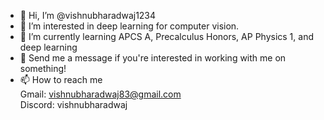 - 👋 Hi, I’m @vishnubharadwaj1234
- 👀 I’m interested in deep learning for computer vision.
- 🌱 I’m currently learning APCS A, Precalculus Honors, AP Physics 1, and deep learning
- 💞️ Send me a message if you're interested in working with me on something!
- 📫 How to reach me<br>Gmail: vishnubharadwaj83@gmail.com<br>Discord: vishnubharadwaj

<!---
vishnubharadwaj1234/vishnubharadwaj1234 is a ✨ special ✨ repository because its `README.md` (this file) appears on your GitHub profile.
You can click the Preview link to take a look at your changes.
--->
